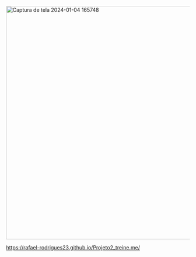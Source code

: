 <img width="639" alt="Captura de tela 2024-01-04 165748" src="https://github.com/Rafael-Rodrigues23/Projeto2_treine.me/assets/94968001/b1d72920-7894-4cd8-b27b-7ceaa8ebfe07">


https://rafael-rodrigues23.github.io/Projeto2_treine.me/

